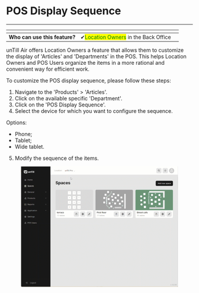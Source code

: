 # POS Display Sequence

***

<table data-card-size="large" data-view="cards"><thead><tr><th></th><th></th><th></th></tr></thead><tbody><tr><td><strong>Who can use this feature?</strong></td><td><span data-gb-custom-inline data-tag="emoji" data-code="2714">✔</span><mark style="color:green;">Location Owners</mark> in the Back Office</td><td></td></tr></tbody></table>

unTill Air offers Location Owners a feature that allows them to customize the display of 'Articles' and 'Departments' in the POS. This helps Location Owners and POS Users organize the items in a more rational and convenient way for efficient work.

To customize the POS display sequence, please follow these steps:

1. Navigate to the 'Products' > 'Articles'.
2. Click on the available specific 'Department'.
3. Click on the 'POS Display Sequence'.
4. Select the device for which you want to configure the sequence.

Options:

* Phone;
* Tablet;
* Wide tablet.

5. Modify the sequence of the items.

<figure><img src="../../images/sequence.gif" alt=""><figcaption></figcaption></figure>
